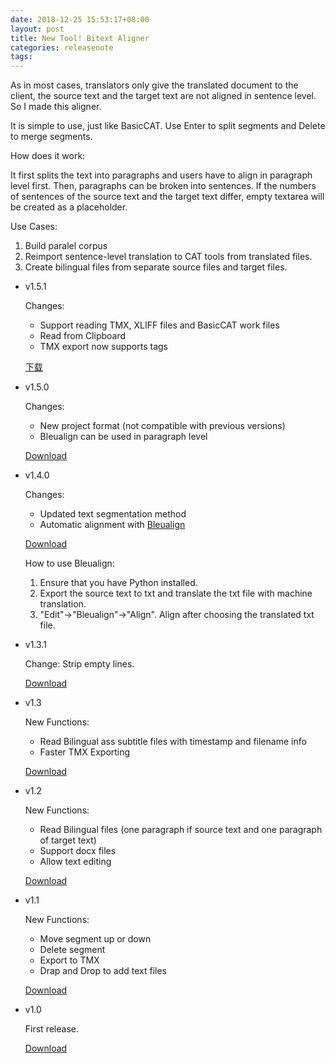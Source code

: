 ```yaml
---
date: 2018-12-25 15:53:17+08:00
layout: post
title: New Tool! Bitext Aligner
categories: releasenote
tags: 
---
```


As in most cases, translators only give the translated document to the client, the source text and the target text are not aligned in sentence level. So I made this aligner.

It is simple to use, just like BasicCAT. Use Enter to split segments and Delete to merge segments.

How does it work:

It first splits the text into paragraphs and users have to align in paragraph level first. Then, paragraphs can be broken into sentences. If the numbers of sentences of the source text and the target text differ, empty textarea will be created as a placeholder.

Use Cases:

1. Build paralel corpus
2. Reimport sentence-level translation to CAT tools from translated files.
3. Create bilingual files from separate source files and target files.


* v1.5.1

    Changes:
    
    * Support reading TMX, XLIFF files and BasicCAT work files
	* Read from Clipboard
	* TMX export now supports tags

	[下载](https://github.com/xulihang/Aligner/releases/download/v1.5.1/Aligner.zip)

* v1.5.0

    Changes:
    
    * New project format (not compatible with previous versions)
	* Bleualign can be used in paragraph level

	[Download](https://github.com/xulihang/Aligner/releases/download/v1.5.0/Aligner.zip)

* v1.4.0

    Changes:
    
    * Updated text segmentation method
	* Automatic alignment with [Bleualign](https://github.com/rsennrich/Bleualign/)

	[Download](https://github.com/xulihang/Aligner/releases/download/v1.4.0/Aligner.zip)
	
	How to use Bleualign:
	
	1. Ensure that you have Python installed.
	2. Export the source text to txt and translate the txt file with machine translation.
	3. "Edit"->"Bleualign"->"Align". Align after choosing the translated txt file.

* v1.3.1

	Change: Strip empty lines.
	
	[Download](https://github.com/xulihang/Aligner/releases/download/v1.3.1/Aligner.zip)

* v1.3

    New Functions:
    
    * Read Bilingual ass subtitle files with timestamp and filename info
    * Faster TMX Exporting
	
    [Download](https://github.com/xulihang/Aligner/releases/download/v1.3/Aligner.zip)



* v1.2

    New Functions:
    
    * Read Bilingual files (one paragraph if source text and one paragraph of target text)
    * Support docx files
    * Allow text editing
    
    [Download](https://github.com/xulihang/Aligner/releases/download/v1.2/Aligner.zip)


* v1.1

    New Functions:
    
    * Move segment up or down 
    * Delete segment
    * Export to TMX
    * Drap and Drop to add text files
    
    [Download](https://github.com/xulihang/Aligner/releases/download/v1.1/Aligner.zip)

* v1.0

    First release.
    
    [Download](https://github.com/xulihang/Aligner/releases/download/v1.0/Aligner.zip)

